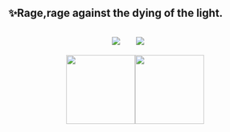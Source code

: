 ## ✨Rage,rage against the dying of the light.
<br />
<div align="center">
<span>  </span>
<a title="github" target="_blank" href="https://github.com/ovongrider"><img src="https://img.shields.io/badge/dynamic/json?label=GitHub&suffix=%20followers&query=%24.data.totalSubs&url=https%3A%2F%2Fapi.spencerwoo.com%2Fsubstats%2F%3Fsource%3Dgithub%26queryKey%3Dovongrider&labelColor=282c34&color=353940&logo=github&longCache=true" ></a>&nbsp; &nbsp; &nbsp; &nbsp;
<a title="zhihu" target="_blank" href="https://www.zhihu.com/people/ooooor-26"><img src="https://img.shields.io/static/v1?label=zhihu&message=%E7%9F%A5%E4%B9%8E&color=blue"></a>&nbsp; &nbsp; &nbsp; &nbsp;
<span>  </span>
</div>
<br />
<div align="center">
<span>  </span>
<img align="" height="137px" src="https://github-readme-stats.vercel.app/api?username=ovongrider&hide_title=true&hide_border=true&show_icons=true&include_all_commits=true&line_height=21&bg_color=0,EC6C6C,FFD479,FFFC79,73FA79&theme=graywhite" /><img align="" height="137px" src="https://github-readme-stats.vercel.app/api/top-langs/?username=ovongrider&hide_title=true&hide_border=true&layout=compact&bg_color=0,73FA79,73FDFF,D783FF&theme=graywhite" />
<span>  </span>
</div>


<!--
**oongrider/oongrider** is a ✨ _special_ ✨ repository because its `README.md` (this file) appears on your GitHub profile.

Here are some ideas to get you started:

- 🔭 I’m currently working on ...
- 🌱 I’m currently learning ...
- 👯 I’m looking to collaborate on ...
- 🤔 I’m looking for help with ...
- 💬 Ask me about ...
- 📫 How to reach me: ...
- 😄 Pronouns: ...
- ⚡ Fun fact: ...
-->

